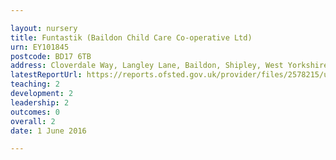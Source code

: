 ```yaml
---

layout: nursery
title: Funtastik (Baildon Child Care Co-operative Ltd)
urn: EY101845
postcode: BD17 6TB
address: Cloverdale Way, Langley Lane, Baildon, Shipley, West Yorkshire, BD17 6TB
latestReportUrl: https://reports.ofsted.gov.uk/provider/files/2578215/urn/EY101845.pdf
teaching: 2
development: 2
leadership: 2
outcomes: 0
overall: 2
date: 1 June 2016

---
```


